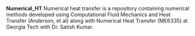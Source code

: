 **Numerical_HT**
Numerical heat transfer is a repository containing numerical methods developed using Computational Fluid Mechanics and Heat Transfer (Anderson, et al) along with Numerical Heat Transfer (ME6335) at Georgia Tech with Dr. Satish Kumar.
